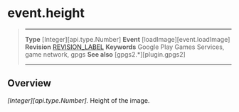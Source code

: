 # event.height

> --------------------- ------------------------------------------------------------------------------------------
> __Type__              [Integer][api.type.Number]
> __Event__             [loadImage][event.loadImage]
> __Revision__          [REVISION_LABEL](REVISION_URL)
> __Keywords__          Google Play Games Services, game network, gpgs
> __See also__          [gpgs2.*][plugin.gpgs2]
> --------------------- ------------------------------------------------------------------------------------------

## Overview

_[Integer][api.type.Number]._ Height of the image.
